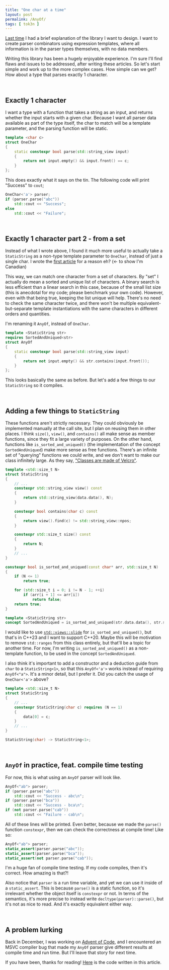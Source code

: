 ```yaml
---
title: "One char at a time"
layout: post
permalink: /AnyOf/
tags: [ tok3n ]
---
```


[Last time](/StaticString/) I had a brief explanation of the library I want to design. I want to create parser combinators using expression templates, where all information is in the parser types themselves, with no data members.

Writing this library has been a hugely enjoyable experience. I'm sure I'll find flaws and issues to be addressed, after writing these articles. So let's start simple and work up to the more complex cases. How simple can we get? How about a type that parses exactly 1 character.

<!--more-->

<br>

## Exactly 1 character

I want a type with a function that takes a string as an input, and returns whether the input starts with a given char. Because I want all parser data available as part of the type itself, the char to match will be a template parameter, and the parsing function will be static.

```cpp
template <char c>
struct OneChar
{
    static constexpr bool parse(std::string_view input)
    {
        return not input.empty() && input.front() == c;
    }
};
```

This does exactly what it says on the tin. The following code will print "Success" to `cout`;

```cpp
OneChar<'a'> parser;
if (parser.parse("abc"))
    std::cout << "Success";
else
    std::cout << "Failure";
```

<br>

## Exactly 1 character part 2 - from a set

Instead of what I wrote above, I found it much more useful to actually take a `StaticString` as a non-type template parameter to `OneChar`, instead of just a single char. I wrote the [first article](/StaticString/) for a reason eh? (<- to show I'm Canadian)

This way, we can match one character from a set of characters. By "set" I actually do mean a sorted and unique list of characters. A binary search is less efficient than a linear search in this case, because of the small list size (this is anecdotal for my code; please benchmark your own code). However, even with that being true, keeping the list unique will help. There's no need to check the same character twice, and there won't be multiple equivalent-but-separate template instantiations with the same characters in different orders and quantities.

I'm renaming it `AnyOf`, instead of `OneChar`.

```cpp
template <StaticString str>
requires SortedAndUniqued<str>
struct AnyOf
{
    static constexpr bool parse(std::string_view input)
    {
        return not input.empty() && str.contains(input.front());
    }
};
```

This looks basically the same as before. But let's add a few things to our `StaticString` so it compiles.

<br>

## Adding a few things to `StaticString`

These functions aren't strictly necessary. They could obviously be implemented manually at the call site, but I plan on reusing them in other places. I think `size()`, `view()`, and `contains()` all make sense as member functions, since they fit a large variety of purposes. On the other hand, functions like `is_sorted_and_uniqued()` (the implementation of the concept `SortedAndUniqued`) make more sense as free functions. There's an infinite set of "querying" functions we could write, and we don't want to make our class infinitely large. As they say, ["Classes are made of Velcro"](https://youtu.be/rpCc-cfYa3k?t=35m15s).

```cpp
template <std::size_t N>
struct StaticString
{
    // ...
    constexpr std::string_view view() const
    {
        return std::string_view(data.data(), N);
    }

    constexpr bool contains(char c) const
    {
        return view().find(c) != std::string_view::npos;
    }

    constexpr std::size_t size() const
    {
        return N;
    }
    // ...
}

constexpr bool is_sorted_and_uniqued(const char* arr, std::size_t N)
{
    if (N <= 1)
        return true;

    for (std::size_t i = 0; i != N - 1; ++i)
        if (arr[i + 1] <= arr[i])
            return false;
    return true;
}

template <StaticString str>
concept SortedAndUniqued = is_sorted_and_uniqued(str.data.data(), str.size());
```

I would like to use [`std::views::slide`](https://en.cppreference.com/w/cpp/ranges/slide_view/) for `is_sorted_and_uniqued()`, but that's in C++23 and I want to support C++20. Maybe this will be motivation to remove `std::ranges` from this class entirely, but that'll be a topic for another time. For now, I'm writing `is_sorted_and_uniqued()` as a non-template function, to be used in the concept `SortedAndUniqued`.

I also think it's important to add a constructor and a deduction guide from `char` to a `StaticString<1>`, so that this `AnyOf<'a'>` works instead of requiring `AnyOf<"a">`. It's a minor detail, but I prefer it. Did you catch the usage of `OneChar<'a'>` above?

```cpp
template <std::size_t N>
struct StaticString
{
    // ...
    constexpr StaticString(char c) requires (N == 1)
	{
		data[0] = c;
	}
    // ...
}

StaticString(char) -> StaticString<1>;
```

<br>

## `AnyOf` in practice, feat. compile time testing

For now, this is what using an `AnyOf` parser will look like.

```cpp
AnyOf<"ab"> parser;
if (parser.parse("abc"))
    std::cout << "Success - abc\n";
if (parser.parse("bca"))
    std::cout << "Success - bca\n";
if (not parser.parse("cab"))
    std::cout << "Failure - cab\n";
```

All of these lines will be printed. Even better, because we made the `parse()` function `constexpr`, then we can check the correctness at compile time! Like so:

```cpp
AnyOf<"ab"> parser;
static_assert(parser.parse("abc"));
static_assert(parser.parse("bca"));
static_assert(not parser.parse("cab"));
```

I'm a huge fan of compile time testing. If my code compiles, then it's correct. How amazing is that?!

Also notice that `parser` is a run time variable, and yet we can use it inside of a `static_assert`. This is because `parse()` is a static function, so it's irrelevant whether the object itself is `constexpr` or not. In terms of the semantics, it's more precise to instead write `decltype(parser)::parse()`, but it's not as nice to read. And it's exactly equivalent either way.

<br>

## A problem lurking

Back in December, I was working on [Advent of Code](https://adventofcode.com/), and I encountered an MSVC compiler bug that made my `AnyOf` parser give different results at compile time and run time. But I'll leave that story for next time.

If you have been, thanks for reading! [Here](https://github.com/k3DW/blog/tree/main/assets/posts/tok3n/01-AnyOf) is the code written in this article.
